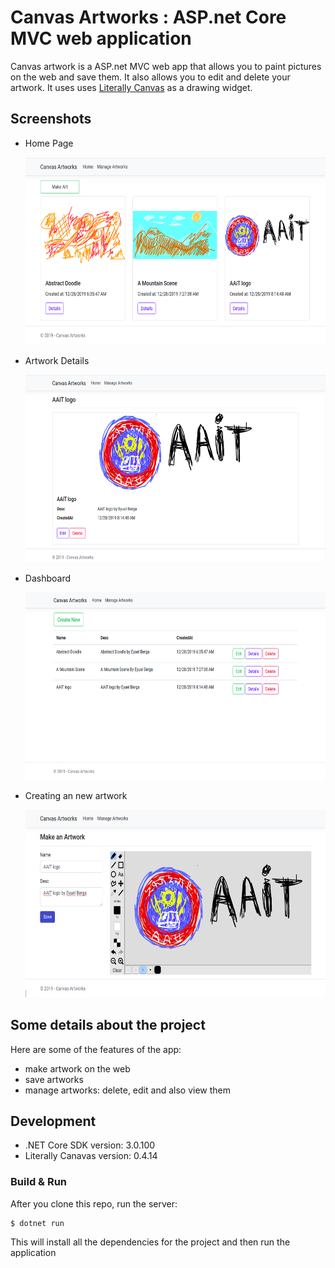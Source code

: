 # Canvas Artworks : ASP.net Core MVC web application

Canvas artwork is a ASP.net MVC web app that allows you to paint pictures on the web and save them. It also allows you to edit and delete your artwork. It uses uses [Literally Canvas](http://literallycanvas.com/) as a drawing widget. 
## Screenshots

* Home Page
  <p align="center">
   <img src=screenshots/home.png width=600 height=300>
  </p>
* Artwork Details
  <p align="center">
   <img src=screenshots/details.png width=600 height=300>
  </p>
* Dashboard
  <p align="center">
   <img src=screenshots/dashboard.png width=600 height=300>
  </p>
* Creating an new artwork
   <p align="center">
    <img src=screenshots/create.png width=600 height=300>
   </p>

## Some details about the project

Here are some of the features of the app:
* make artwork on the web
* save artworks 
* manage artworks: delete, edit and also view them

## Development

* .NET Core SDK version: 3.0.100
* Literally Canavas version: 0.4.14

### Build & Run
After you clone this repo, run the server:

```
$ dotnet run
```
This will install all the dependencies for the project and then run the application
